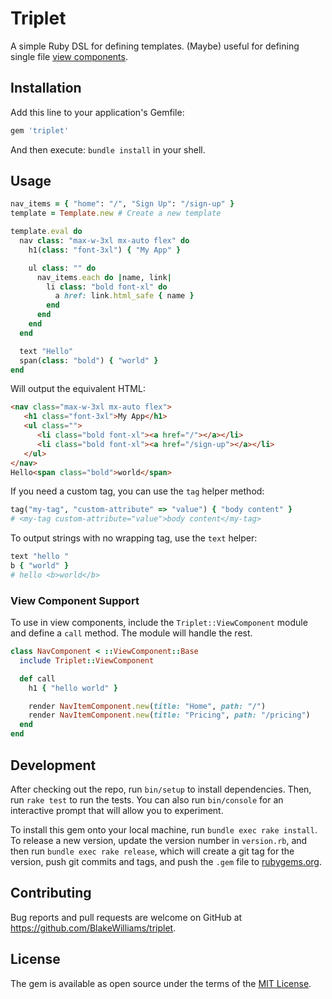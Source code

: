# Triplet

A simple Ruby DSL for defining templates. (Maybe) useful for defining single file [view
components](https://github.com/github/view_component).

## Installation

Add this line to your application's Gemfile:

```ruby
gem 'triplet'
```

And then execute: `bundle install` in your shell.

## Usage

```ruby
nav_items = { "home": "/", "Sign Up": "/sign-up" }
template = Template.new # Create a new template

template.eval do
  nav class: "max-w-3xl mx-auto flex" do
    h1(class: "font-3xl") { "My App" }

    ul class: "" do
      nav_items.each do |name, link|
        li class: "bold font-xl" do
          a href: link.html_safe { name }
        end
      end
    end
  end

  text "Hello"
  span(class: "bold") { "world" }
end
```

Will output the equivalent HTML:

```html
<nav class="max-w-3xl mx-auto flex">
   <h1 class="font-3xl">My App</h1>
   <ul class="">
      <li class="bold font-xl"><a href="/"></a></li>
      <li class="bold font-xl"><a href="/sign-up"></a></li>
   </ul>
</nav>
Hello<span class="bold">world</span>
```

If you need a custom tag, you can use the `tag` helper method:

```ruby
tag("my-tag", "custom-attribute" => "value") { "body content" }
# <my-tag custom-attribute="value">body content</my-tag>
```

To output strings with no wrapping tag, use the `text` helper:

```ruby
text "hello "
b { "world" }
# hello <b>world</b>
```

### View Component Support

To use in view components, include the `Triplet::ViewComponent` module and
define a `call` method. The module will handle the rest.

```ruby
class NavComponent < ::ViewComponent::Base
  include Triplet::ViewComponent

  def call
    h1 { "hello world" }

    render NavItemComponent.new(title: "Home", path: "/")
    render NavItemComponent.new(title: "Pricing", path: "/pricing")
  end
end
```

## Development

After checking out the repo, run `bin/setup` to install dependencies. Then, run `rake test` to run the tests. You can also run `bin/console` for an interactive prompt that will allow you to experiment.

To install this gem onto your local machine, run `bundle exec rake install`. To release a new version, update the version number in `version.rb`, and then run `bundle exec rake release`, which will create a git tag for the version, push git commits and tags, and push the `.gem` file to [rubygems.org](https://rubygems.org).

## Contributing

Bug reports and pull requests are welcome on GitHub at https://github.com/BlakeWilliams/triplet.


## License

The gem is available as open source under the terms of the [MIT License](https://opensource.org/licenses/MIT).

